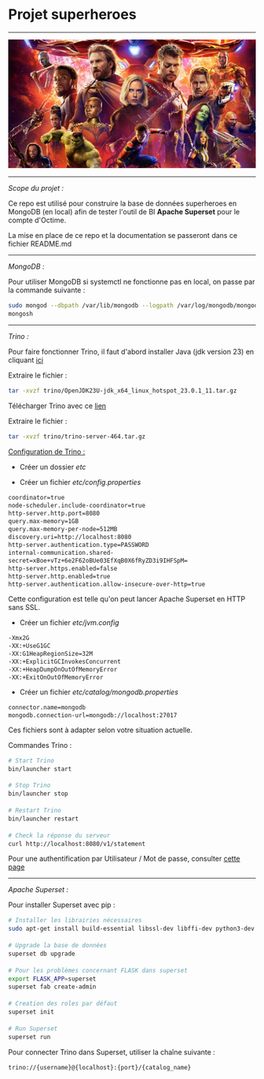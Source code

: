 # Projet superheroes

--- 

![Avengers](images/avengers.png)

---

*Scope du projet :*

Ce repo est utilisé pour construire la base de données superheroes en MongoDB (en local) afin de tester l'outil de BI **Apache Superset** pour le compte d'Octime.

La mise en place de ce repo et la documentation se passeront dans ce fichier README.md

--- 

*MongoDB :*

Pour utiliser MongoDB si systemctl ne fonctionne pas en local, on passe par la commande suivante : 

```bash
sudo mongod --dbpath /var/lib/mongodb --logpath /var/log/mongodb/mongod.log --fork
mongosh
```

---

*Trino :*

Pour faire fonctionner Trino, il faut d'abord installer Java (jdk version 23) en cliquant [ici](https://adoptium.net/fr/temurin/releases/?os=linux&arch=x64&package=jdk&version=23)

Extraire le fichier : 
```bash
tar -xvzf trino/OpenJDK23U-jdk_x64_linux_hotspot_23.0.1_11.tar.gz 
```

Télécharger Trino avec ce [lien](https://repo1.maven.org/maven2/io/trino/trino-server/464/trino-server-464.tar.gz)

Extraire le fichier : 
```bash
tar -xvzf trino/trino-server-464.tar.gz
```

<u>Configuration de Trino :</u> 

* Créer un dossier *etc*

* Créer un fichier *etc/config.properties*

```
coordinator=true
node-scheduler.include-coordinator=true
http-server.http.port=8080
query.max-memory=1GB
query.max-memory-per-node=512MB
discovery.uri=http://localhost:8080
http-server.authentication.type=PASSWORD
internal-communication.shared-secret=xBoe+vTz+6e2F62oBUe03EfXqB0X6fRyZD3i9IHFSpM=
http-server.https.enabled=false
http-server.http.enabled=true
http-server.authentication.allow-insecure-over-http=true
```

Cette configuration est telle qu'on peut lancer Apache Superset en HTTP sans SSL.

* Créer un fichier *etc/jvm.config*

```
-Xmx2G
-XX:+UseG1GC
-XX:G1HeapRegionSize=32M
-XX:+ExplicitGCInvokesConcurrent
-XX:+HeapDumpOnOutOfMemoryError
-XX:+ExitOnOutOfMemoryError
```

* Créer un fichier *etc/catalog/mongodb.properties*

```
connector.name=mongodb
mongodb.connection-url=mongodb://localhost:27017
```

Ces fichiers sont à adapter selon votre situation actuelle.

Commandes Trino : 

```bash
# Start Trino
bin/launcher start

# Stop Trino
bin/launcher stop

# Restart Trino
bin/launcher restart

# Check la réponse du serveur
curl http://localhost:8080/v1/statement
```

Pour une authentification par Utilisateur / Mot de passe, consulter [cette page](https://trino.io/docs/current/security/password-file.html)

---

*Apache Superset :*

Pour installer Superset avec pip : 

```bash
# Installer les librairies nécessaires
sudo apt-get install build-essential libssl-dev libffi-dev python3-dev python3-pip libsasl2-dev libldap2-dev default-libmysqlclient-dev

# Upgrade la base de données
superset db upgrade

# Pour les problèmes concernant FLASK dans superset
export FLASK_APP=superset
superset fab create-admin

# Creation des roles par défaut
superset init 

# Run Superset
superset run
```

Pour connecter Trino dans Superset, utiliser la chaîne suivante : 

```
trino://{username}@{localhost}:{port}/{catalog_name}
```


